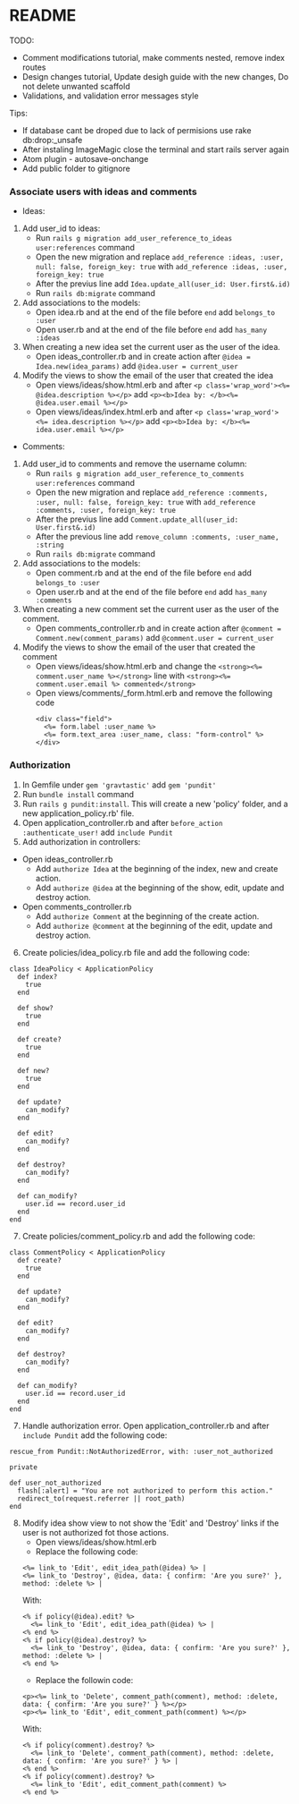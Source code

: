 # README

TODO:
- Comment modifications tutorial, make comments nested, remove index routes
- Design changes tutorial, Update desigh guide with the new changes, Do not delete unwanted scaffold
- Validations, and validation error messages style

Tips:
- If database cant be droped due to lack of permisions use rake db:drop:_unsafe
- After instaling ImageMagic close the terminal and start rails server again
- Atom plugin - autosave-onchange
- Add public folder to gitignore

### Associate users with ideas and comments

* Ideas:
1. Add user_id to ideas:
    - Run ```rails g migration add_user_reference_to_ideas user:references``` command
    - Open the new migration and replace ```add_reference :ideas, :user, null: false, foreign_key: true``` with ```add_reference :ideas, :user, foreign_key: true```
    - After the previus line add ```Idea.update_all(user_id: User.first&.id)```
    - Run ```rails db:migrate``` command
2. Add associations to the models:
    - Open idea.rb and at the end of the file before ```end``` add ```belongs_to :user```
    - Open user.rb and at the end of the file before ```end``` add ```has_many :ideas```
3. When creating a new idea set the current user as the user of the idea.
    - Open ideas_controller.rb and in create action after ```@idea = Idea.new(idea_params)``` add ```@idea.user = current_user```
4. Modify the views to show the email of the user that created the idea
    - Open views/ideas/show.html.erb and after ```<p class='wrap_word'><%= @idea.description %></p>``` add ```<p><b>Idea by: </b><%= @idea.user.email %></p>```
    - Open views/ideas/index.html.erb and after ```<p class='wrap_word'><%= idea.description %></p>``` add ```<p><b>Idea by: </b><%= idea.user.email %></p>```
    
* Comments:
1. Add user_id to comments and remove the username column:
    - Run ```rails g migration add_user_reference_to_comments user:references``` command
    - Open the new migration and replace ```add_reference :comments, :user, null: false, foreign_key: true``` with ```add_reference :comments, :user, foreign_key: true```
    - After the previus line add ```Comment.update_all(user_id: User.first&.id)```
    - After the previous line add ```remove_column :comments, :user_name, :string```
    - Run ```rails db:migrate``` command
2. Add associations to the models:
    - Open comment.rb and at the end of the file before ```end``` add ```belongs_to :user```
    - Open user.rb and at the end of the file before ```end``` add ```has_many :comments```
3. When creating a new comment set the current user as the user of the comment.
    - Open comments_controller.rb and in create action after ```@comment = Comment.new(comment_params)``` add ```@comment.user = current_user```
4. Modify the views to show the email of the user that created the comment
    - Open views/ideas/show.html.erb and change the ```<strong><%= comment.user_name %></strong>``` line with ```<strong><%= comment.user.email %> commented</strong>```
    - Open views/comments/_form.html.erb and remove the following code 
      ```
      <div class="field">
        <%= form.label :user_name %>
        <%= form.text_area :user_name, class: "form-control" %>
      </div>
      ```


### Authorization

1. In Gemfile under ```gem 'gravtastic'``` add ```gem 'pundit'```
2. Run ```bundle install``` command
3. Run ```rails g pundit:install```. This will create a new 'policy' folder, and a new application_policy.rb' file.
4. Open application_controller.rb and after ```before_action :authenticate_user!``` add ```include Pundit```
5. Add authorization in controllers:
* Open ideas_controller.rb
    - Add ```authorize Idea``` at the beginning of the index, new and create action.
    - Add ```authorize @idea``` at the beginning of the show, edit, update and destroy action.
* Open comments_controller.rb
    - Add ```authorize Comment``` at the beginning of the create action.
    - Add ```authorize @comment``` at the beginning of the edit, update and destroy action.
6. Create policies/idea_policy.rb file and add the following code:
```
class IdeaPolicy < ApplicationPolicy
  def index?
    true
  end

  def show?
    true
  end

  def create?
    true
  end

  def new?
    true
  end

  def update?
    can_modify?
  end

  def edit?
    can_modify?
  end

  def destroy?
    can_modify?
  end

  def can_modify?
    user.id == record.user_id
  end
end
```
7. Create policies/comment_policy.rb and add the following code:
```
class CommentPolicy < ApplicationPolicy
  def create?
    true
  end

  def update?
    can_modify?
  end

  def edit?
    can_modify?
  end

  def destroy?
    can_modify?
  end

  def can_modify?
    user.id == record.user_id
  end
end
```
7. Handle authorization error.
Open application_controller.rb and after ```include Pundit``` add the following code:
```
rescue_from Pundit::NotAuthorizedError, with: :user_not_authorized

private

def user_not_authorized
  flash[:alert] = "You are not authorized to perform this action."
  redirect_to(request.referrer || root_path)
end
```
8. Modify idea show view to not show the 'Edit' and 'Destroy' links if the user is not authorized fot those actions.
    - Open views/ideas/show.html.erb
    - Replace the following code:
    ```
    <%= link_to 'Edit', edit_idea_path(@idea) %> |
    <%= link_to 'Destroy', @idea, data: { confirm: 'Are you sure?' }, method: :delete %> |
    ```
    With:
    ```
    <% if policy(@idea).edit? %>
      <%= link_to 'Edit', edit_idea_path(@idea) %> |
    <% end %>
    <% if policy(@idea).destroy? %>
      <%= link_to 'Destroy', @idea, data: { confirm: 'Are you sure?' }, method: :delete %> |
    <% end %>
    ```
    - Replace the followin code:
    ```
    <p><%= link_to 'Delete', comment_path(comment), method: :delete, data: { confirm: 'Are you sure?' } %></p>
    <p><%= link_to 'Edit', edit_comment_path(comment) %></p>
    ```
    With:
    ```
    <% if policy(comment).destroy? %>
      <%= link_to 'Delete', comment_path(comment), method: :delete, data: { confirm: 'Are you sure?' } %> |
    <% end %>
    <% if policy(comment).destroy? %>
      <%= link_to 'Edit', edit_comment_path(comment) %>
    <% end %>
    ```
